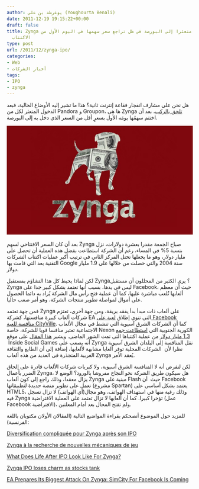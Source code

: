 ```yaml
---
author: يوغرطة بن علي (Youghourta Benali)
date: 2011-12-19 19:15:22+00:00
draft: false
title: Zynga تسجل دخولا متعثرا إلى البورصة في ظل تراجع سعر سهمها في اليوم الأول من
  الاكتتاب
type: post
url: /2011/12/zynga-ipo/
categories:
- Web
- أخبار الشركات
tags:
- IPO
- zynga
---
```


هل نحن على مشارف انفجار فقاعة إنترنت ثانية؟ هذا ما تشير إليه الأوضاع الحالية، فبعد الدخول المتعثر لكل من Pandora و Groupon، ها هي Zynga [تلحق بالركب](http://technologyspectator.com.au/emerging-tech/social-media/zynga-ipo-falters-debut)، بعد أن اختتم سهمُها يومَه الأول بسعرٍ أقل من السعر الذي دخل به إلى البورصة.




[![Zynga تسجل دخولا متعثرا إلى البورصة](zynga-IPO.jpg)
](zynga-IPO.jpg)




بعد أن كان السعر الافتتاحي لسهم Zynga صباح الجمعة مقدرا بعشرة دولارات، نزل بنسبة 5% في المساء، رغم أن الشركة استطاعت بفضل هذه العملية أن تحصل على مليار دولار، وهو ما يجعلها تحتل المركز الثاني في ترتيب أكبر عمليات اكتتاب الشركات التقنية بعد التي قامت بها Google سنة 2004 والتي حصلت من خلالها على 1.9 مليار دولار.




لكن لماذا يحيط كل هذا التشاؤم بمستقبل Zynga؟ يرى الكثير من المحللون أن مستقبل Zynga ليس في يدها، بسبب أنها تعتمد بشكل كبير جدا على Facebook، حيث أن معظم ألعابها تُلعب مباشرة عليها، كما أن عملية فتح رأس مال الشركة يُراد به دائما الحصول على أموال لمواصلة تطوير منتجات الشركة، وهو أمر صعب حاليا.




فمن جهة تعتمد Zynga على ألعاب ذات مبدأ بدأ يفقد بريقة، ومن جهة أخرى، تعتزم شركات ألعاب كبيرة منافستها، كشركة EA التي تنوي إطلاق [لعبة على Facebook منافسة للعبة CityVille](http://www.businessinsider.com/sim-city-on-facebook-2011-12). كما أن الشركات الشرق آسيوية التي تنشط في مجال الألعاب الاجتماعية تعتبر منافسا قويا للشركة، خاصة Nexon الكورية الجنوبية التي [استطاعت جمع 1.3 مليار دولار](http://www.insidesocialgames.com/2011/11/08/report-nexon-filing-for-1-3-billion-ipo/) من عملية اكتتباها التي تمت الشهر الماضي. ويشير [هذا المقال](http://www.insidesocialgames.com/2011/11/08/report-nexon-filing-for-1-3-billion-ipo/) على موقع  Inside Social Games أنه يصعب على Zynga نقل المنافسة إلى البلدان الشرق آسيوية نظرا لأن  الشركات المحلية توفر ألعابا مشابهة لألعابها، إضافة إلى أن الطابع والثقافة الغربية المتجذرة في العديد من هذه ألعاب Zynga يُعقد الأمر.




لكن لنفرض أنه لا المنافسة الشرق آسيوية، ولا كبريات شركات الألعاب قادرة على إلحاق الضرر بأعمال Zynga، هل سيكون طريق الشركة نحو النجاح مفروشا بالورود؟ الوضع لا يزال معقدا، وذلك راجع إلى كون ألعاب Zynga مبنية على Flash حيث  أن Facebook تعمل على تطوير منصة جديدة لتطبيقاتها (مشروع Spartan) يعتمد بشكل أساسي على HTML5، وذلك رغبة منها في استهداف الهواتف، وهو مجال(أي الهواتف) لا تزال تسجل فيه Zynga تؤخرا كبيرا. كما أن ألعابها لا تزال تعتمد على العملية الافتراضية (عمل Facebook الافتراضية)، ولم تفتح المجال بعد أمام المعلنين.




للمزيد حول الموضوع أنصحكم بقراءة المواضيع التالية (المقالان الأولان مكتوبان باللغة الفرنسية):




[Diversification compliquée pour Zynga après son IPO](http://www.marketingvirtuel.fr/2011/12/19/diversification-compliquee-pour-zynga-apres-son-ipo)




[Zynga à la recherche de nouvelles mécaniques de jeu](http://www.marketingvirtuel.fr/2011/09/20/zynga-a-la-recherche-de-nouvelles-mecaniques-de-jeu/)




[What Does Life After IPO Look Like For Zynga?](http://www.insidesocialgames.com/2011/12/18/what-does-life-after-ipo-look-like-for-zynga/)




[Zynga IPO loses charm as stocks tank](http://nvonews.com/2011/12/18/zynga-ipo-loses-charm-as-stocks-tank/)




[EA Prepares Its Biggest Attack On Zynga: SimCity For Facebook Is Coming](http://www.businessinsider.com/sim-city-on-facebook-2011-12)
